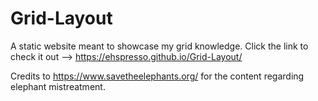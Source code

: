 # Grid-Layout
A static website meant to showcase my grid knowledge.
Click the link to check it out --> https://ehspresso.github.io/Grid-Layout/

Credits to https://www.savetheelephants.org/ for the content regarding elephant mistreatment.
